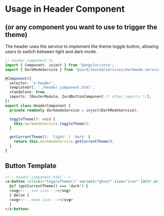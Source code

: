 # Usage in Header Component

## (or any component you want to use to trigger the theme)

The header uses the service to implement the theme toggle button, allowing users to switch between light and dark mode.

```typescript
// header.component.ts
import { Component, inject } from '@angular/core';
import { DarkModeService } from '@zard/shared/services/darkmode.service';

@Component({
  selector: 'z-header',
  templateUrl: './header.component.html',
  standalone: true,
  imports: [RouterModule, ZardButtonComponent /* other imports */],
})
export class HeaderComponent {
  private readonly darkmodeService = inject(DarkModeService);

  toggleTheme(): void {
    this.darkmodeService.toggleTheme();
  }

  getCurrentTheme(): 'light' | 'dark' {
    return this.darkmodeService.getCurrentTheme();
  }
}
```

## Button Template

```html
<!-- header.component.html -->
<z-button (click)="toggleTheme()" variant="ghost" size="icon" [attr.aria-label]="getCurrentTheme() === 'dark' ? 'Switch to light mode' : 'Switch to dark mode'">
  @if (getCurrentTheme() === 'dark') {
  <svg><!-- sun icon --></svg>
  } @else {
  <svg><!-- moon icon --></svg>
  }
</z-button>
```
